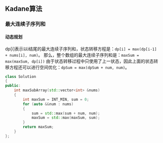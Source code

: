 ## Kadane算法
### 最大连续子序列和
#### 动态规划
dp[i]表示以i结尾的最大连续子序列和，状态转移方程是：`dp[i] = max(dp[i-1] + nums[i], num)`。
那么，整个数组的最大连续子序列和是：`maxSum = max(maxSum, dp[i])`
由于状态转移过程中只使用了上一状态，因此上面的状态转移方程还可以进行空间优化：`dpSum = max(dpSum + num, num)`。

```C++
class Solution
{
public:
	int maxSubArray(std::vector<int> &nums)
	{
		int maxSum = INT_MIN, sum = 0;
		for (auto &&num : nums)
		{
			sum = std::max(sum + num, num);
			maxSum = std::max(maxSum, sum);
		}
		return maxSum;
	}
};
```
